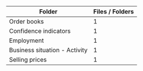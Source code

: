 | Folder                        |   Files / Folders |
|-------------------------------|-------------------|
| Order books                   |                 1 |
| Confidence indicators         |                 1 |
| Employment                    |                 1 |
| Business situation - Activity |                 1 |
| Selling prices                |                 1 |